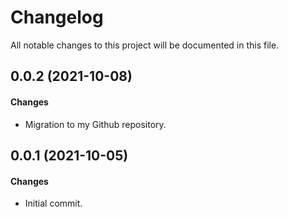 # Changelog

All notable changes to this project will be documented in this file.

## 0.0.2 (2021-10-08)

#### Changes

- Migration to my Github repository.

## 0.0.1 (2021-10-05)

#### Changes

- Initial commit.
